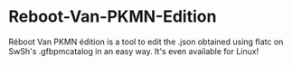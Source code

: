 # Reboot-Van-PKMN-Edition
Réboot Van PKMN édition is a tool to edit the .json obtained using flatc on SwSh's .gfbpmcatalog in an easy way.  It's even available for Linux!
